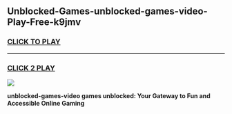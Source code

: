 
## Unblocked-Games-unblocked-games-video-Play-Free-k9jmv
<h3>
<a href="https://premium76.site?title=unblocked-games-video&ref=20A">CLICK TO PLAY</a></h3>
<hr>

<h3>
<a href="https://premium76.site?title=unblocked-games-video&ref=20A">CLICK 2 PLAY</a>
  
</h3>

<a href="https://premium76.site?title=unblocked-games-video&ref=20A"><img src="https://clearcache.store/games.png"></a>


**unblocked-games-video games unblocked: Your Gateway to Fun and Accessible Online Gaming**
